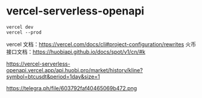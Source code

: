 # vercel-serverless-openapi

```
vercel dev
vercel --prod
```

vercel 文档：https://vercel.com/docs/cli#project-configuration/rewrites
火币接口文档：https://huobiapi.github.io/docs/spot/v1/cn/#k

https://vercel-serverless-openapi.vercel.app/api.huobi.pro/market/history/kline?symbol=btcusdt&period=1day&size=1

https://telegra.ph/file/603792faf40465069b472.png
